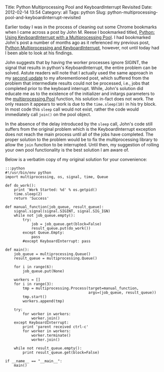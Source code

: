 Title: Python Multiprocessing Pool and KeyboardInterrupt Revisited
Date: 2012-02-14 13:54
Category: all
Tags: python
Slug: python-multiprocessing-pool-and-keyboardinterrupt-revisited

Earlier today I was in the process of cleaning out some Chrome bookmarks when I
came across a post by John M. Reese I bookmarked titled, [Python: Using
KeyboardInterrupt with a Multiprocessing Pool][]. I had bookmarked John's post
a number of months ago as it referenced my previous post, [Python
Multiprocessing and KeyboardInterrupt][], however, not until today had I been
able to look at his findings.

John suggests that by having the worker processes ignore SIGINT, the signal
that results in python's KeyboardInterrupt, the entire problem can be solved.
Astute readers will note that I actually used the same approach in my [second
update][] to my aforementioned post, which suffered from the problem that
intermediate results could not be processed, i.e., jobs that completed prior to
the keyboard interrupt. While, John's solution did educate me as to the
existence of the initializer and initargs parameters to the
[multiprocessing.Pool][] function, his solution in-fact does not work. The only
reason it appears to work is due to the `time.sleep(10)` in his try block. In
most code this `sleep` call would not exist, rather the code would immediately
call `join()` on the pool object.

In the absence of the delay introduced by the `sleep` call, John's code still
suffers from the original problem which is the KeyboardInterrupt exception does
not reach the main process until all of the jobs have completed. The proper
solution to the problem would be to fix the multiprocessing library to allow
the `join` function to be interrupted. Until then, my suggestion of rolling
your own pool functionality is the best solution I am aware of.

Below is a verbatim copy of my original solution for your convenience:

    :::python
    #!/usr/bin/env python
    import multiprocessing, os, signal, time, Queue

    def do_work():
        print 'Work Started: %d' % os.getpid()
        time.sleep(2)
        return 'Success'

    def manual_function(job_queue, result_queue):
        signal.signal(signal.SIGINT, signal.SIG_IGN)
        while not job_queue.empty():
            try:
                job = job_queue.get(block=False)
                result_queue.put(do_work())
            except Queue.Empty:
                pass
            #except KeyboardInterrupt: pass

    def main():
        job_queue = multiprocessing.Queue()
        result_queue = multiprocessing.Queue()

        for i in range(6):
            job_queue.put(None)

        workers = []
        for i in range(3):
            tmp = multiprocessing.Process(target=manual_function,
                                          args=(job_queue, result_queue))
            tmp.start()
            workers.append(tmp)

        try:
            for worker in workers:
                worker.join()
        except KeyboardInterrupt:
            print 'parent received ctrl-c'
            for worker in workers:
                worker.terminate()
                worker.join()

        while not result_queue.empty():
            print result_queue.get(block=False)

    if __name__ == "__main__":
        main()

  [Python: Using KeyboardInterrupt with a Multiprocessing Pool]: http://noswap.com/blog/python-multiprocessing-keyboardinterrupt/
  [Python Multiprocessing and KeyboardInterrupt]: /2010/08/26/python-multiprocessing-and-keyboardinterrupt/
  [second update]: /2010/08/26/python-multiprocessing-and-keyboardinterrupt/#georges
  [multiprocessing.Pool]: http://docs.python.org/library/multiprocessing.html#module-multiprocessing.pool
